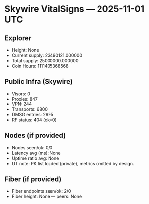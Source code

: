 # Skywire VitalSigns — 2025-11-01 UTC

## Explorer
- Height: None
- Current supply: 23490121.000000
- Total supply: 25000000.000000
- Coin Hours: 1111405368568

## Public Infra (Skywire)
- Visors: 0
- Proxies: 847
- VPN: 244
- Transports: 6800
- DMSG entries: 2995
- RF status: 404 (ok=0)

## Nodes (if provided)
- Nodes seen/ok: 0/0
- Latency avg (ms): None
- Uptime ratio avg: None
- UT note: PK list loaded (private), metrics omitted by design.

## Fiber (if provided)
- Fiber endpoints seen/ok: 2/0
- Fiber height: None — peers: None
